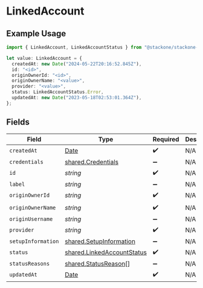 # LinkedAccount

## Example Usage

```typescript
import { LinkedAccount, LinkedAccountStatus } from "@stackone/stackone-client-ts/sdk/models/shared";

let value: LinkedAccount = {
  createdAt: new Date("2024-05-22T20:16:52.845Z"),
  id: "<id>",
  originOwnerId: "<id>",
  originOwnerName: "<value>",
  provider: "<value>",
  status: LinkedAccountStatus.Error,
  updatedAt: new Date("2023-05-18T02:53:01.364Z"),
};
```

## Fields

| Field                                                                                         | Type                                                                                          | Required                                                                                      | Description                                                                                   |
| --------------------------------------------------------------------------------------------- | --------------------------------------------------------------------------------------------- | --------------------------------------------------------------------------------------------- | --------------------------------------------------------------------------------------------- |
| `createdAt`                                                                                   | [Date](https://developer.mozilla.org/en-US/docs/Web/JavaScript/Reference/Global_Objects/Date) | :heavy_check_mark:                                                                            | N/A                                                                                           |
| `credentials`                                                                                 | [shared.Credentials](../../../sdk/models/shared/credentials.md)                               | :heavy_minus_sign:                                                                            | N/A                                                                                           |
| `id`                                                                                          | *string*                                                                                      | :heavy_check_mark:                                                                            | N/A                                                                                           |
| `label`                                                                                       | *string*                                                                                      | :heavy_minus_sign:                                                                            | N/A                                                                                           |
| `originOwnerId`                                                                               | *string*                                                                                      | :heavy_check_mark:                                                                            | N/A                                                                                           |
| `originOwnerName`                                                                             | *string*                                                                                      | :heavy_check_mark:                                                                            | N/A                                                                                           |
| `originUsername`                                                                              | *string*                                                                                      | :heavy_minus_sign:                                                                            | N/A                                                                                           |
| `provider`                                                                                    | *string*                                                                                      | :heavy_check_mark:                                                                            | N/A                                                                                           |
| `setupInformation`                                                                            | [shared.SetupInformation](../../../sdk/models/shared/setupinformation.md)                     | :heavy_minus_sign:                                                                            | N/A                                                                                           |
| `status`                                                                                      | [shared.LinkedAccountStatus](../../../sdk/models/shared/linkedaccountstatus.md)               | :heavy_check_mark:                                                                            | N/A                                                                                           |
| `statusReasons`                                                                               | [shared.StatusReason](../../../sdk/models/shared/statusreason.md)[]                           | :heavy_minus_sign:                                                                            | N/A                                                                                           |
| `updatedAt`                                                                                   | [Date](https://developer.mozilla.org/en-US/docs/Web/JavaScript/Reference/Global_Objects/Date) | :heavy_check_mark:                                                                            | N/A                                                                                           |